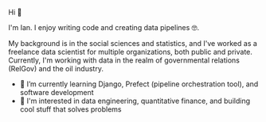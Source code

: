 Hi 👋

I'm Ian. I enjoy writing code and creating data pipelines 🤓.

My background is in the social sciences and statistics, and I've worked as a freelance data scientist for multiple organizations, both public and private. Currently, I'm working with data in the realm of governmental relations (RelGov) and the oil industry.

- 🌱 I’m currently learning Django, Prefect (pipeline orchestration tool), and software development
- 🔦 I'm interested in data engineering, quantitative finance, and building cool stuff that solves problems
